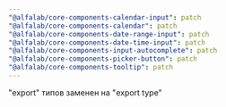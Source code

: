 ```yaml
---
"@alfalab/core-components-calendar-input": patch
"@alfalab/core-components-calendar": patch
"@alfalab/core-components-date-range-input": patch
"@alfalab/core-components-date-time-input": patch
"@alfalab/core-components-input-autocomplete": patch
"@alfalab/core-components-picker-button": patch
"@alfalab/core-components-tooltip": patch
---
```


"export" типов заменен на "export type"
